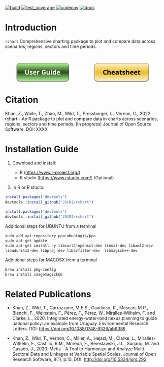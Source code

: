<!-- badges: start -->
[![build](https://github.com/JGCRI/rchart/actions/workflows/build.yml/badge.svg)](https://github.com/JGCRI/rchart/actions/workflows/build.yml)
[![test_coverage](https://github.com/JGCRI/rchart/actions/workflows/test_coverage.yml/badge.svg?branch=main)](https://github.com/JGCRI/rchart/actions/workflows/test_coverage.yml)
[![codecov](https://codecov.io/gh/JGCRI/rchart/branch/main/graph/badge.svg?token=XQ913U4IYM)](https://codecov.io/gh/JGCRI/rchart) 
[![docs](https://github.com/JGCRI/rchart/actions/workflows/docs.yaml/badge.svg?branch=main)](https://github.com/JGCRI/rchart/actions/workflows/docs.yaml)
<!-- badges: end -->


<!-- ------------------------>
<!-- ------------------------>
# <a name="Introduction"></a>Introduction
<!-- ------------------------>
<!-- ------------------------>

`rchart` Comprehensive charting package to plot and compare data across scenarios, regions, sectors and time periods.

<br>

<p align="center">
<a href="https://jgcri.github.io/rchart/articles/vignette_userguide.html" target="_blank"><img src="https://github.com/JGCRI/jgcricolors/blob/main/vignettes/button_user_guide.PNG?raw=true" alt="https://jgcri.github.io/rchart/articles/vignette_userguide.html" height="60"/></a>
<img src="https://github.com/JGCRI/jgcricolors/blob/main/vignettes/button_divider.PNG?raw=true" height="40"/>
<a href="https://jgcri.github.io/rchart/cheatsheet.pdf" target="_blank"><img src="https://github.com/JGCRI/jgcricolors/blob/main/vignettes/button_cheatsheet.PNG?raw=true" alt="https://jgcri.github.io/rchart/cheatsheet.pdf" height="60"/></a>  
</p>

<!-- ------------------------>
<!-- ------------------------>
# <a name="Citation"></a>Citation
<!-- ------------------------>
<!-- ------------------------>

Khan, Z., Waite, T., Zhao, M., Wild, T., Pressburger, L., Vernon, C., 2022. rchart - An R package to plot and compare data in charts across scenarios, regions, sectors and time periods. (In progress) Journal of Open Source Software, DOI: XXXX

<!-- ------------------------>
<!-- ------------------------>
# <a name="InstallGuide"></a>Installation Guide
<!-- ------------------------>
<!-- ------------------------>

1. Download and install:
    - R (https://www.r-project.org/)
    - R studio (https://www.rstudio.com/) (Optional)
    
    
2. In R or R studio:
```r
install.packages("devtools")
devtools::install_github("JGCRI/rchart")
```

```r
install.packages("devtools")
devtools::install_github("JGCRI/rchart")
```

Additional steps for UBUNTU from a terminal
```
sudo add-apt-repository ppa:ubuntugis/ppa
sudo apt-get update
sudo apt-get install -y libcurl4-openssl-dev libssl-dev libxml2-dev libudunits2-dev libproj-dev libavfilter-dev  libmagick++-dev
```

Additional steps for MACOSX from a terminal
```
brew install pkg-config
brew install imagemagick@6
```

<!-- ------------------------>
<!-- ------------------------>
# <a name="Publications"></a>Related Publications
<!-- ------------------------>
<!-- ------------------------>

- Khan, Z., Wild, T., Carrazzone, M.E.S., Gaudioso, R., Mascari, M.P., Bianchi, F., Weinstein, F., Pérez, F., Pérez, W., Miralles-Wilhelm, F. and Clarke, L., 2020. Integrated energy-water-land nexus planning to guide national policy: an example from Uruguay. Environmental Research Letters. DOI: https://doi.org/10.1088/1748-9326/ab9389

- Khan, Z., Wild, T., Vernon, C., Miller, A., Hejazi, M., Clarke, L., Miralles-Wilhelm, F., Castillo, R.M., Moreda, F., Bereslawski, J.L., Suriano, M. and Casado, J., 2020. Metis – A Tool to Harmonize and Analyze Multi-Sectoral Data and Linkages at Variable Spatial Scales. Journal of Open Research Software, 8(1), p.10. DOI: http://doi.org/10.5334/jors.292

  
